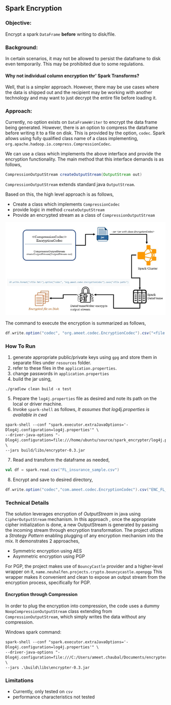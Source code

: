 ## Spark Encryption
### Objective:
Encrypt a spark `DataFrame` **before** writing to disk/file.

### Background:
In certain scenarios, it may not be allowed to persist the dataframe to disk even temporarily. This may be prohibited
 due to some regulations. 

#### Why not individual column encryption thr' Spark Transforms?
Well, that is a simpler approach. However, there may be use cases where the data is shipped out and the recipient may
 be working with another technology and may want to just decrypt the entire file before loading it.
 
### Approach:
Currently, no option exists on `DataFrameWriter` to encrypt the data frame being generated. However, there is an
 option to compress the dataframe before writing it to a file on disk. This is provided by the option, `codec`.
Spark allows using fully qualified class name of a class implementing, `org.apache.hadoop.io.compress.CompressionCodec`.

We can use a class which implements the above interface and provide the encryption functionality. The main method
 that this interface demands is as follows,
 ```java
CompressionOutputStream createOutputStream(OutputStream out)
```
`CompressionOutputStream` extends standard java `OutputStream`. 

Based on this, the high level approach is as follows,

+ Create a class which implements `CompressionCodec`
+ provide logic in method `createOutputStream`
+ Provide an encrypted stream as a class of `CompressionOutputStream`

![flow](image/flow.jpg)

The command to execute the encryption is summarized as follows,

```scala
df.write.option("codec", "org.ameet.codec.EncryptionCodec").csv("<file path>")
```
### How To Run
1. generate appropriate public/private keys using `gpg` and store them in separate files under `resources` folder.
2. refer to these files in the `application.properties`.
3. change passwords in `application.properties`
4. build the jar using,
```shell script
./gradlew clean build -x test
```
5. Prepare the `log4j.properties` file as desired and note its path on the local or driver machine.
6. Invoke `spark-shell` as follows,   *It assumes that log4j.properties is available in cwd*
```shell script
spark-shell --conf "spark.executor.extraJavaOptions='-Dlog4j.configuration=log4j.properties'" \
--driver-java-options "-Dlog4j.configuration=file:///home/ubuntu/source/spark_encrypter/log4j.properties" \
--jars build/libs/encrypter-0.3.jar
```
7. Read and transform the dataframe as needed,
```scala
val df = spark.read.csv("FL_insurance_sample.csv")
```
8. Encrypt and save to desired directory,
```scala
df.write.option("codec","com.ameet.codec.EncryptionCodec").csv("ENC_FL_insurance")
```
### Technical Details
The solution leverages encryption of *OutputStream* in java using `CipherOutputStream` mechanism. In this approach
, once the appropriate cipher initialization is done, a new OutputStream is generated by passing the incoming stream
 through encryption transformation.
 The project utlizes a *Strategy Pattern* enabling plugging of any encryption mechanism into the mix. It demonstrates
  2 approaches,
  + Symmetric encryption using AES
  + Asymmetric encryption using PGP
  
For PGP, the project makes use of `BouncyCastle` provider and a higher-level wrapper on it, `name.neuhalfen.projects.crypto.bouncycastle.openpgp`
This wrapper makes it convenient and clean to expose an output stream from the encryption process, specifically for PGP.

#### Encryption through Compression
In order to plug the encryption into compression, the code uses a dummy `NoopCompressionOutputStream` class extending
 from `CompressionOutputStream`, which simply writes the data without any compression.
 
 Windows spark command:
 ```shell script
spark-shell --conf "spark.executor.extraJavaOptions='-Dlog4j.configuration=log4j.properties'" \
--driver-java-options "-Dlog4j.configuration=file:///C:/Users/ameet.chaubal/Documents/encrypter/log4j.properties" \
--jars .\build\libs\encrypter-0.3.jar
```

### Limitations
+ Currently, only tested on `csv`
+ performance characteristics not tested